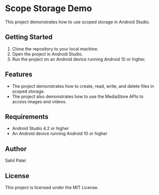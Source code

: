 # Scope Storage Demo

This project demonstrates how to use scoped storage in Android Studio.

## Getting Started

1. Clone the repository to your local machine.
2. Open the project in Android Studio.
3. Run the project on an Android device running Android 10 or higher.

## Features

* The project demonstrates how to create, read, write, and delete files in scoped storage.
* The project also demonstrates how to use the MediaStore APIs to access images and videos.

## Requirements

* Android Studio 4.2 or higher
* An Android device running Android 10 or higher

## Author

Sahil Patel

## License

This project is licensed under the MIT License.
